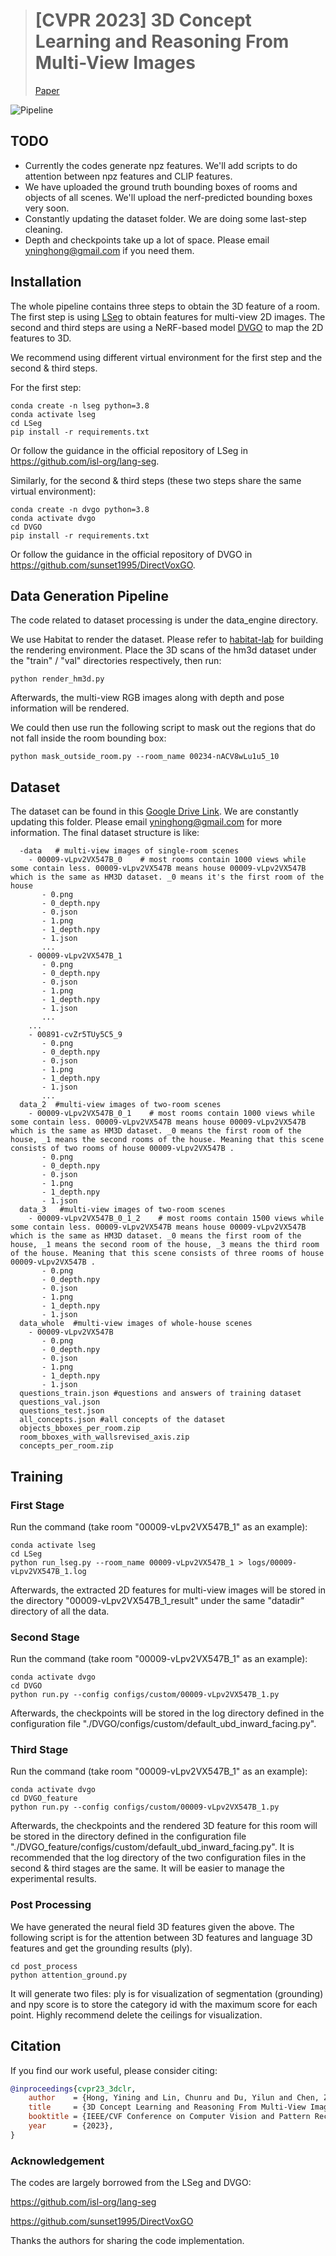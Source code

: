 > # [CVPR 2023] 3D Concept Learning and Reasoning From Multi-View Images <br>
> [Paper](https://arxiv.org/abs/2303.11327)

![Pipeline](figs/3dclr.png)

## TODO 
* Currently the codes generate npz features. We'll add scripts to do attention between npz features and CLIP features.
* We have uploaded the ground truth bounding boxes of rooms and objects of all scenes. We'll upload the nerf-predicted bounding boxes very soon.
* Constantly updating the dataset folder. We are doing some last-step cleaning.
* Depth and checkpoints take up a lot of space. Please email yninghong@gmail.com if you need them.

## Installation

The whole pipeline contains three steps to obtain the 3D feature of a room. The first 
step is using [LSeg](https://arxiv.org/abs/2201.03546) to obtain features for multi-view 2D images.
The second and third steps are using a NeRF-based model [DVGO](https://arxiv.org/abs/2111.11215) to map the 2D features to 3D.

We recommend using different virtual environment for the first step and the second & third steps. 

For the first step:

```
conda create -n lseg python=3.8
conda activate lseg
cd LSeg
pip install -r requirements.txt
```
Or follow the guidance in the official repository of LSeg in https://github.com/isl-org/lang-seg.


Similarly, for the second & third steps (these two steps share the same virtual environment):

```
conda create -n dvgo python=3.8
conda activate dvgo
cd DVGO
pip install -r requirements.txt
```
Or follow the guidance in the official repository of DVGO in https://github.com/sunset1995/DirectVoxGO.

## Data Generation Pipeline

The code related to dataset processing is under the data\_engine directory.

We use Habitat to render the dataset. Please refer to [habitat-lab](https://github.com/facebookresearch/habitat-lab) for building the rendering environment. Place the 3D scans of the hm3d dataset under the "train" / "val" directories respectively, then run:
```
python render_hm3d.py
```
Afterwards, the multi-view RGB images along with depth and pose information will be rendered. 


We could then use run the following script to mask out the regions that do not fall inside the room bounding box:
```
python mask_outside_room.py --room_name 00234-nACV8wLu1u5_10
```


## Dataset
The dataset can be found in this [Google Drive Link](https://drive.google.com/drive/folders/1sFUHGjsBYwtyqy8K2zsHBeFZIx4NluQN?usp=sharing). We are constantly updating this folder. Please email yninghong@gmail.com for more information.
The final dataset structure is like:
```
  -data   # multi-view images of single-room scenes
    - 00009-vLpv2VX547B_0    # most rooms contain 1000 views while some contain less. 00009-vLpv2VX547B means house 00009-vLpv2VX547B which is the same as HM3D dataset. _0 means it's the first room of the house
       - 0.png
       - 0_depth.npy
       - 0.json
       - 1.png
       - 1_depth.npy
       - 1.json
       ...
    - 00009-vLpv2VX547B_1
       - 0.png
       - 0_depth.npy
       - 0.json
       - 1.png
       - 1_depth.npy
       - 1.json
       ...
    ... 
    - 00891-cvZr5TUy5C5_9
       - 0.png
       - 0_depth.npy
       - 0.json
       - 1.png
       - 1_depth.npy
       - 1.json
       ...
  data_2  #multi-view images of two-room scenes
    - 00009-vLpv2VX547B_0_1    # most rooms contain 1000 views while some contain less. 00009-vLpv2VX547B means house 00009-vLpv2VX547B which is the same as HM3D dataset. _0 means the first room of the house, _1 means the second rooms of the house. Meaning that this scene consists of two rooms of house 00009-vLpv2VX547B .
       - 0.png
       - 0_depth.npy
       - 0.json
       - 1.png
       - 1_depth.npy
       - 1.json
  data_3   #multi-view images of two-room scenes
    - 00009-vLpv2VX547B_0_1_2    # most rooms contain 1500 views while some contain less. 00009-vLpv2VX547B means house 00009-vLpv2VX547B which is the same as HM3D dataset. _0 means the first room of the house, _1 means the second room of the house, _3 means the third room of the house. Meaning that this scene consists of three rooms of house 00009-vLpv2VX547B .
       - 0.png
       - 0_depth.npy
       - 0.json
       - 1.png
       - 1_depth.npy
       - 1.json
  data_whole  #multi-view images of whole-house scenes
    - 00009-vLpv2VX547B
       - 0.png
       - 0_depth.npy
       - 0.json
       - 1.png
       - 1_depth.npy
       - 1.json
  questions_train.json #questions and answers of training dataset
  questions_val.json
  questions_test.json
  all_concepts.json #all concepts of the dataset
  objects_bboxes_per_room.zip
  room_bboxes_with_wallsrevised_axis.zip
  concepts_per_room.zip 
```


## Training

### First Stage

Run the command (take room "00009-vLpv2VX547B_1" as an example):

```
conda activate lseg
cd LSeg
python run_lseg.py --room_name 00009-vLpv2VX547B_1 > logs/00009-vLpv2VX547B_1.log
```

Afterwards, the extracted 2D features for multi-view images will be stored in the directory "00009-vLpv2VX547B_1_result"
under the same "datadir" directory of all the data.

### Second Stage

Run the command (take room "00009-vLpv2VX547B_1" as an example):

```
conda activate dvgo
cd DVGO
python run.py --config configs/custom/00009-vLpv2VX547B_1.py
```

Afterwards, the checkpoints will be stored in the log directory defined in the configuration file "./DVGO/configs/custom/default_ubd_inward_facing.py".

### Third Stage

Run the command (take room "00009-vLpv2VX547B_1" as an example):

```
conda activate dvgo
cd DVGO_feature
python run.py --config configs/custom/00009-vLpv2VX547B_1.py
```

Afterwards, the checkpoints and the rendered 3D feature for this room will be stored in the directory defined in the configuration file "./DVGO_feature/configs/custom/default_ubd_inward_facing.py".
It is recommended that the log directory of the two configuration files in the second & third stages are the same. It will be easier to manage the experimental results.

### Post Processing

We have generated the neural field 3D features given the above. The following script is for the attention between 3D features and language 3D features and get the grounding results (ply).

```
cd post_process
python attention_ground.py
```

It will generate two files: ply is for visualization of segmentation (grounding) and npy score is to store the category id with the maximum score for each point.
Highly recommend delete the ceilings for visualization.

## Citation
If you find our work useful, please consider citing:
```BibTeX
@inproceedings{cvpr23_3dclr,
    author    = {Hong, Yining and Lin, Chunru and Du, Yilun and Chen, Zhenfang and Tenenbaum, Joshua B. and Gan, Chuang},
    title     = {3D Concept Learning and Reasoning From Multi-View Images},
    booktitle = {IEEE/CVF Conference on Computer Vision and Pattern Recognition (CVPR)},
    year      = {2023},
}
```

### Acknowledgement
The codes are largely borrowed from the LSeg and DVGO:

https://github.com/isl-org/lang-seg

https://github.com/sunset1995/DirectVoxGO

Thanks the authors for sharing the code implementation.
